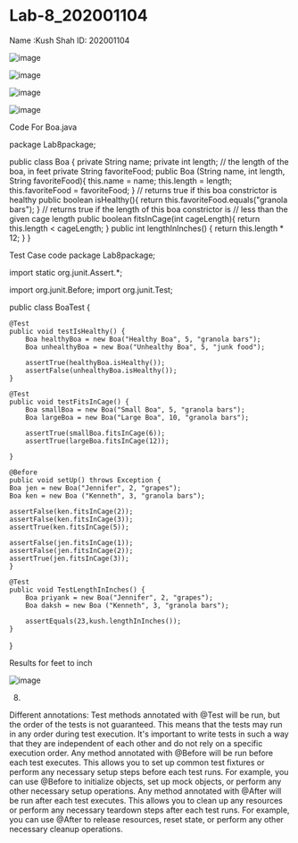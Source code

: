 # Lab-8_202001104

Name :Kush Shah
ID: 202001104


![image](https://user-images.githubusercontent.com/75687413/233025994-6f7f4cd8-7019-44d6-b872-7cf008266f1d.png)


![image](https://user-images.githubusercontent.com/75687413/233031390-182bcff5-7f0f-48eb-a4e0-802b46584804.png)


![image](https://user-images.githubusercontent.com/75687413/233031957-bb8e69d0-be18-4fd2-8902-0c320d5d95ee.png)


![image](https://user-images.githubusercontent.com/75687413/233032369-f59542f3-72af-4b5f-b3d5-a83b91a38f92.png)


Code For Boa.java

package Lab8package;

public class Boa {
	private String name;
	private int length; // the length of the boa, in feet
	private String favoriteFood;
	public Boa (String name, int length, String favoriteFood){
	this.name = name;
	this.length = length;
	this.favoriteFood = favoriteFood;
	}
	// returns true if this boa constrictor is healthy
	public boolean isHealthy(){
	return this.favoriteFood.equals("granola bars");
	}
	// returns true if the length of this boa constrictor is
	// less than the given cage length
	public boolean fitsInCage(int cageLength){
	return this.length < cageLength;
	}
	public int lengthInInches() {
		return this.length * 12;
	}
	}

Test Case code
package Lab8package;

import static org.junit.Assert.*;

import org.junit.Before;
import org.junit.Test;


public class BoaTest {

	@Test
	public void testIsHealthy() {
		Boa healthyBoa = new Boa("Healthy Boa", 5, "granola bars");
		Boa unhealthyBoa = new Boa("Unhealthy Boa", 5, "junk food");
		
		assertTrue(healthyBoa.isHealthy());
		assertFalse(unhealthyBoa.isHealthy());
	}

	@Test
	public void testFitsInCage() {
		Boa smallBoa = new Boa("Small Boa", 5, "granola bars");
		Boa largeBoa = new Boa("Large Boa", 10, "granola bars");
		
		assertTrue(smallBoa.fitsInCage(6));
		assertTrue(largeBoa.fitsInCage(12));
		
	}
	
	@Before
	public void setUp() throws Exception {
	Boa jen = new Boa("Jennifer", 2, "grapes");
	Boa ken = new Boa ("Kenneth", 3, "granola bars");
	
	assertFalse(ken.fitsInCage(2));
    assertFalse(ken.fitsInCage(3));
    assertTrue(ken.fitsInCage(5));
    
    assertFalse(jen.fitsInCage(1));
    assertFalse(jen.fitsInCage(2));
    assertTrue(jen.fitsInCage(3));
	}
	
	@Test
	public void TestLengthInInches() {
		Boa priyank = new Boa("Jennifer", 2, "grapes");
		Boa daksh = new Boa ("Kenneth", 3, "granola bars");
		
		assertEquals(23,kush.lengthInInches());
	}

}


Results for feet to inch

![image](https://user-images.githubusercontent.com/75687413/233037134-66982172-9ea2-4cbc-a55d-4172034c6d7d.png)


8.
Different annotations:
Test methods annotated with @Test will be run, but the order of the tests is not guaranteed. This means that the tests may run in any order during test execution. It's important to write tests in such a way that they are independent of each other and do not rely on a specific execution order.
Any method annotated with @Before will be run before each test executes. This allows you to set up common test fixtures or perform any necessary setup steps before each test runs. For example, you can use @Before to initialize objects, set up mock objects, or perform any other necessary setup operations.
Any method annotated with @After will be run after each test executes. This allows you to clean up any resources or perform any necessary teardown steps after each test runs. For example, you can use @After to release resources, reset state, or perform any other necessary cleanup operations.
